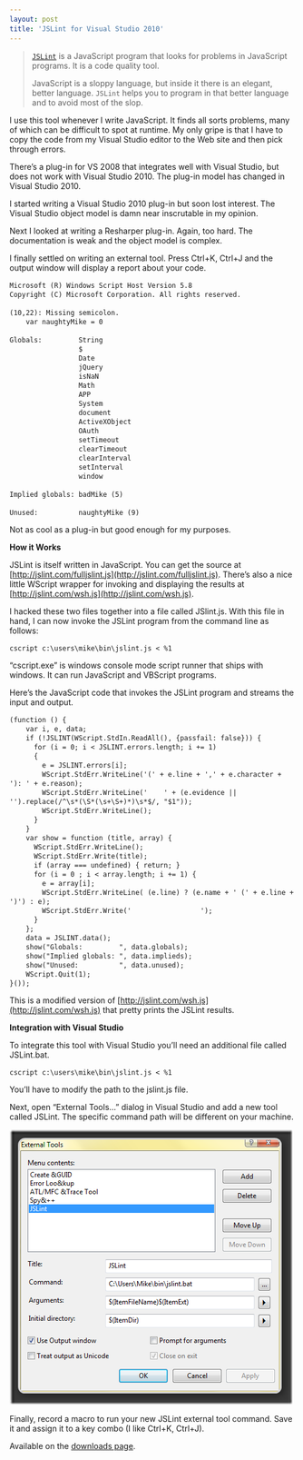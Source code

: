 ```yaml
---
layout: post
title: 'JSLint for Visual Studio 2010'
---
```

> [`JSLint`](http://www.JSLint.com) is a JavaScript program that looks for problems in JavaScript programs. It is a code quality tool.
> 
> JavaScript is a sloppy language, but inside it there is an elegant, better language. `JSLint` helps you to program in that better language and to avoid most of the slop. 

I use this tool whenever I write JavaScript. It finds all sorts problems, many of which can be difficult to spot at runtime. My only gripe is that I have to copy the code from my Visual Studio editor to the Web site and then pick through errors.

There’s a plug-in for VS 2008 that integrates well with Visual Studio, but does not work with Visual Studio 2010. The plug-in model has changed in Visual Studio 2010.

I started writing a Visual Studio 2010 plug-in but soon lost interest. The Visual Studio object model is damn near inscrutable in my opinion.

Next I looked at writing a Resharper plug-in. Again, too hard. The documentation is weak and the object model is complex.

I finally settled on writing an external tool. Press Ctrl+K, Ctrl+J and the output window will display a report about your code.
    
    Microsoft (R) Windows Script Host Version 5.8  
    Copyright (C) Microsoft Corporation. All rights reserved.  
       
    (10,22): Missing semicolon.  
        var naughtyMike = 0  
       
    Globals:         String  
                     $  
                     Date  
                     jQuery  
                     isNaN  
                     Math  
                     APP  
                     System  
                     document  
                     ActiveXObject  
                     OAuth  
                     setTimeout  
                     clearTimeout  
                     clearInterval  
                     setInterval  
                     window  
                       
    Implied globals: badMike (5)  
                       
    Unused:          naughtyMike (9)

  


Not as cool as a plug-in but good enough for my purposes.

**How it Works**

JSLint is itself written in JavaScript. You can get the source at [http://jslint.com/fulljslint.js](http://jslint.com/fulljslint.js). There’s also a nice little WScript wrapper for invoking and displaying the results at [http://jslint.com/wsh.js](http://jslint.com/wsh.js).

I hacked these two files together into a file called JSlint.js. With this file in hand, I can now invoke the JSLint program from the command line as follows:
    
    cscript c:\users\mike\bin\jslint.js < %1

“cscript.exe” is windows console mode script runner that ships with windows. It can run JavaScript and VBScript programs.

Here’s the JavaScript code that invokes the JSLint program and streams the input and output.
    
    (function () {  
        var i, e, data;  
        if (!JSLINT(WScript.StdIn.ReadAll(), {passfail: false})) {  
          for (i = 0; i < JSLINT.errors.length; i += 1)  
          {  
            e = JSLINT.errors[i];  
            WScript.StdErr.WriteLine('(' + e.line + ',' + e.character + '): ' + e.reason);  
            WScript.StdErr.WriteLine('    ' + (e.evidence || '').replace(/^\s*(\S*(\s+\S+)*)\s*$/, "$1"));  
            WScript.StdErr.WriteLine();  
          }  
        }  
        var show = function (title, array) {  
          WScript.StdErr.WriteLine();  
          WScript.StdErr.Write(title);  
          if (array === undefined) { return; }  
          for (i = 0 ; i < array.length; i += 1) {  
            e = array[i];  
            WScript.StdErr.WriteLine( (e.line) ? (e.name + ' (' + e.line + ')') : e);  
            WScript.StdErr.Write('                 ');  
          }  
        };  
        data = JSLINT.data();  
        show("Globals:         ", data.globals);  
        show("Implied globals: ", data.implieds);  
        show("Unused:          ", data.unused);  
        WScript.Quit(1);  
    }());

  


This is a modified version of [http://jslint.com/wsh.js](http://jslint.com/wsh.js) that pretty prints the JSLint results.

**Integration with Visual Studio**

To integrate this tool with Visual Studio you’ll need an additional file called JSLint.bat.
    
    cscript c:\users\mike\bin\jslint.js < %1

You’ll have to modify the path to the jslint.js file.

Next, open “External Tools…” dialog in Visual Studio and add a new tool called JSLint. The specific command path will be different on your machine.

![2010-06-23 18h22_43](/cdn/images/blog/JSLintforVisualStudio2010_FCBB/2010062318h22_43.png)

Finally, record a macro to run your new JSLint external tool command. Save it and assign it to a key combo (I like Ctrl+K, Ctrl+J).

Available on the [downloads page](/downloads).
